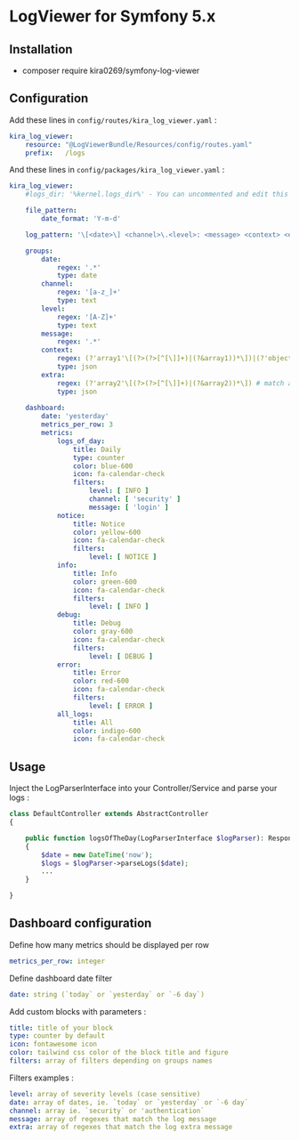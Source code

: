 # LogViewer for Symfony 5.x
## Installation

- composer require kira0269/symfony-log-viewer

## Configuration
Add these lines in ``config/routes/kira_log_viewer.yaml`` :

```yaml 
kira_log_viewer:
    resource: "@LogViewerBundle/Resources/config/routes.yaml"
    prefix:   /logs
```

And these lines in ``config/packages/kira_log_viewer.yaml`` :
```yaml 
kira_log_viewer:
    #logs_dir: '%kernel.logs_dir%' - You can uncommented and edit this line to search logs somewhere else.

    file_pattern:
        date_format: 'Y-m-d'

    log_pattern: '\[<date>\] <channel>\.<level>: <message> <context> <extra>'

    groups:
        date:
            regex: '.*'
            type: date
        channel:
            regex: '[a-z_]+'
            type: text
        level:
            regex: '[A-Z]+'
            type: text
        message:
            regex: '.*'
        context:
            regex: (?'array1'\[(?>(?>[^[\]]+)|(?&array1))*\])|(?'object1'{(?>(?>[^{}]+)|(?&object1))*}) # match array1 or object1
            type: json
        extra:
            regex: (?'array2'\[(?>(?>[^[\]]+)|(?&array2))*\]) # match array2
            type: json
            
    dashboard:
        date: 'yesterday'
        metrics_per_row: 3
        metrics:
            logs_of_day:
                title: Daily
                type: counter
                color: blue-600
                icon: fa-calendar-check
                filters:
                    level: [ INFO ]
                    channel: [ 'security' ]
                    message: [ 'login' ]
            notice:
                title: Notice
                color: yellow-600
                icon: fa-calendar-check
                filters:
                    level: [ NOTICE ]
            info:
                title: Info
                color: green-600
                icon: fa-calendar-check
                filters:
                    level: [ INFO ]
            debug:
                title: Debug
                color: gray-600
                icon: fa-calendar-check
                filters:
                    level: [ DEBUG ]
            error:
                title: Error
                color: red-600
                icon: fa-calendar-check
                filters:
                    level: [ ERROR ]
            all_logs:
                title: All
                color: indigo-600
                icon: fa-calendar-check
```

## Usage
Inject the LogParserInterface into your Controller/Service and parse your logs :
```php
class DefaultController extends AbstractController
{

    public function logsOfTheDay(LogParserInterface $logParser): Response
    {
        $date = new DateTime('now');
        $logs = $logParser->parseLogs($date);
        ...
    }

}
```

## Dashboard configuration
Define how many metrics should be displayed per row
```yaml
metrics_per_row: integer
```

Define dashboard date filter
```yaml
date: string (`today` or `yesterday` or `-6 day`)
```

Add custom blocks with parameters :

```yaml
title: title of your block
type: counter by default
icon: fontawesome icon
color: tailwind css color of the block title and figure
filters: array of filters depending on groups names
```

Filters examples :

```yaml
level: array of severity levels (case sensitive)
date: array of dates, ie. `today` or `yesterday` or `-6 day`
channel: array ie. `security` or 'authentication`
message: array of regexes that match the log message
extra: array of regexes that match the log extra message
```
